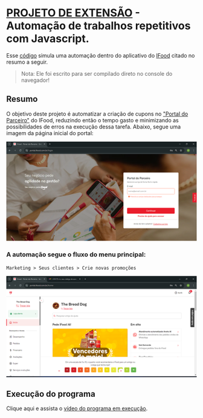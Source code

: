 # [PROJETO DE EXTENSÃO](https://www.google.com/search?q=cruzeiro+do+sul+virtual+projeto+de+extensão&client=opera-gx&hs=9NT&sca_esv=4b3fc1098448558d&sca_upv=1&sxsrf=ADLYWIIiadBWgzieTCkGyREY5U0J8WsB3Q%3A1717805022900&ei=3p9jZt6mNs7T1sQPy_TkkQs&udm=&oq=cruzeiro+do+sul+virtual+projeto+de+ex&gs_lp=Egxnd3Mtd2l6LXNlcnAiJWNydXplaXJvIGRvIHN1bCB2aXJ0dWFsIHByb2pldG8gZGUgZXgqAggAMgUQIRigATIFECEYoAEyBRAhGJ8FSOUjUN4FWKwbcAF4AZABAZgBsQOgAe4VqgEKMC4xMi4xLjAuMbgBA8gBAPgBAZgCDqAC2xLCAgoQABiwAxjWBBhHwgINEAAYgAQYsAMYQxiKBcICExAuGIAEGLADGEMYyAMYigXYAQHCAhkQLhiABBiwAxjRAxhDGMcBGMgDGIoF2AEBwgIFEAAYgATCAgUQLhiABMICCxAuGIAEGMcBGK8BwgIGEAAYFhgewgIIEAAYgAQYogSYAwCIBgGQBhK6BgYIARABGAiSBwYxLjEyLjGgB_pO&sclient=gws-wiz-serp) - Automação de trabalhos repetitivos com Javascript.

Esse [código](/Ifood_Automac_SeusClientes.js) simula uma automação dentro do aplicativo do [IFood](https://pt.wikipedia.org/wiki/IFood) citado no resumo a seguir.

> Nota: Ele foi escrito para ser compilado direto no console do navegador!

## Resumo
O objetivo deste projeto é automatizar a criação de cupons no ["Portal do Parceiro"](https://portal.ifood.com.br/login) do IFood, reduzindo então o tempo gasto e minimizando as possibilidades de erros na execução dessa tarefa. Abaixo, segue uma imagem da página inicial do portal:

![Página inicial do portal do parceiros](/arq/fotos/TelaInicial.png)

### A automação segue o fluxo do menu principal: 
`Marketing > Seus clientes > Crie novas promoções`

[![Página inicial do aplicativo. O fluxo encontra-se no menu vertical](/arq/fotos/InicioApp.png)](https://portal.ifood.com.br/home)

## Execução do programa

Clique aqui e assista o [vídeo do programa em execução](/arq/vídeos/AutomacEXEC.mov).